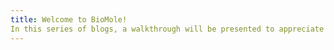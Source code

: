 ```yaml
---
title: Welcome to BioMole!
In this series of blogs, a walkthrough will be presented to appreciate the role of these biological moles that improve our health by informing us beforehand. In terms of disease evolution, therapy response and possible outcomes, these biomoles are critical and play crucial role in biomdedical settings. 
---
```

